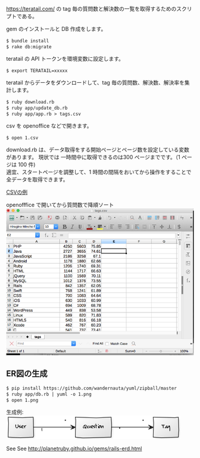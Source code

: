 
https://teratail.com/ の tag 毎の質問数と解決数の一覧を取得するためのスクリプトである。  

gem のインストールと DB 作成をします。

    $ bundle install
    $ rake db:migrate

teratail の API トークンを環境変数に設定します。

    $ export TERATAIL=xxxxx

teratail からデータをダウンロードして、tag 毎の質問数、解決数、解決率を集計します。

    $ ruby download.rb
    $ ruby app/update_db.rb
    $ ruby app/app.rb > tags.csv

csv を openoffice などで開きます。

    $ open 1.csv

download.rb は、データ取得をする開始ページとページ数を設定している変数があります。
現状では 一時間中に取得できるのは300 ページまでです。（1 ページは 100 件)  
適宜、スタートページを調整して、1 時間の間隔をおいてから操作をすることで全データを取得できます。

[CSVの例](tags.csv)  

openofffice で開いてから質問数で降順ソート ![openofffice で質問数の降順ソート](openoffice.png)  

ER図の生成
-----------

    $ pip install https://github.com/wandernauta/yuml/zipball/master
    $ ruby app/db.rb | yuml -o 1.png
    $ open 1.png

生成例: ![1.pmg](1.png)

See See http://planetruby.github.io/gems/rails-erd.html
